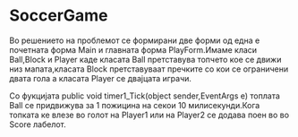 # SoccerGame

Во решението на проблемот се формирани две форми од една е почетната форма Main и главната форма PlayForm.Имаме класи Ball,Block и Player каде класата Ball претставува топчето кое се движи низ мапата,класата Block претставуваат пречките со кои се ограничени двата гола а класата Player се двајцата играчи.

Со фукцијата public void timer1_Tick(object sender,EventArgs e) топлата Ball се придвижува за 1 пожицина на секои 10 милисекунди.Кога топката ке влезе во голот на Player1 или на Player2 се додава поен во во Score лабелот.
